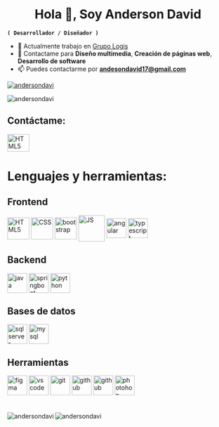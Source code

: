 <h1 align="center">Hola 👋, Soy Anderson David</h1>

**`( Desarrollador / Diseñador )`**
- 💼 Actualmente trabajo en  [Grupo Logis](https://www.linkedin.com/company/grupo-logis/mycompany/)
- 💭 Contactame para **Diseño multimedia**, **Creación de páginas web**, **Desarrollo de software**
- 📫 Puedes contactarme por **andesondavid17@gmail.com**

<p align="left"> <a href="https://github.com/ryo-ma/github-profile-trophy"><img src="https://github-profile-trophy.vercel.app/?username=andersondavi" alt="andersondavi" /></a> </p>
<p align="left"> <img src="https://komarev.com/ghpvc/?username=andersondavi&label=Profile%20views&color=0e75b6&style=flat" alt="andersondavi" /> </p>

<h2 align="left">Contáctame:</h2>
<p align="left">
<a href="https://www.linkedin.com/in/anderson-david-rueda-consuegra-16b32821b/"><img align="center" alt="HTML5" width="50px" height="40" src="https://upload.wikimedia.org/wikipedia/commons/thumb/8/81/LinkedIn_icon.svg/2048px-LinkedIn_icon.svg.png"/></a>
</p>

<h1 align="left">Lenguajes y herramientas:</h1>
<h2 align="left">Frontend</h2>
<p align="left">
<img align="center" alt="HTML5" width="50px" src="https://upload.wikimedia.org/wikipedia/commons/thumb/3/38/HTML5_Badge.svg/800px-HTML5_Badge.svg.png"/>
<img align="center" alt="CSS" width="50px" src="https://cdn.icon-icons.com/icons2/1826/PNG/512/4202020css3htmllogosocialsocialmedia-115668_115633.png"/>
<img align="center" alt="bootstrap" width="50px" src="https://upload.wikimedia.org/wikipedia/commons/6/6a/JavaScript-logo.png"/>
<img align="center" alt="JS" width="60px" src="https://upload.wikimedia.org/wikipedia/commons/thumb/b/b2/Bootstrap_logo.svg/800px-Bootstrap_logo.svg.png"/>
<img align="center" alt="angular" width="45px" src="https://houseofangular.io/wp-content/uploads/2023/11/AngularLogoGradient.png"/>
<img align="center" alt="typescript" width="45px" src="https://upload.wikimedia.org/wikipedia/commons/thumb/4/4c/Typescript_logo_2020.svg/2048px-Typescript_logo_2020.svg.png"/>
</p>

<h2 align="left">Backend</h2>
<p align="left">
<img align="center" alt="java" width="45px" src="https://cdn-icons-png.flaticon.com/512/226/226777.png"/>
<img align="center" alt="springboot" width="45px" src="https://static-00.iconduck.com/assets.00/spring-icon-256x256-2efvkvky.png"/>
<img align="center" alt="python" width="45px" src="https://upload.wikimedia.org/wikipedia/commons/thumb/c/c3/Python-logo-notext.svg/1869px-Python-logo-notext.svg.png"/>
</p>


<h2 align="left">Bases de datos</h2>
<p align="left">
<img align="center" alt="sql server" width="45px" src="https://tribes.agency/wp-content/uploads/2023/10/ext-550.png"/>
<img align="center" alt="mysql" width="45px" src="https://cdn-icons-png.flaticon.com/512/5968/5968313.png"/>
</p>

<h2 align="left">Herramientas</h2>
<p align="left">
<img align="center" alt="figma" width="45px" src="https://cdn.sanity.io/images/599r6htc/localized/46a76c802176eb17b04e12108de7e7e0f3736dc6-1024x1024.png?w=804&h=804&q=75&fit=max&auto=format"/>
<img align="center" alt="vs code" width="45px" src="https://uxwing.com/wp-content/themes/uxwing/download/brands-and-social-media/visual-studio-code-icon.png"/>
<img align="center" alt="git" width="45px" src="https://upload.wikimedia.org/wikipedia/commons/thumb/3/3f/Git_icon.svg/2048px-Git_icon.svg.png"/>
<img align="center" alt="github" width="45px" src="https://cdn.pixabay.com/photo/2022/01/30/13/33/github-6980894_1280.png"/>
<img align="center" alt="github" width="45px" src="https://blog.postman.com/wp-content/uploads/2018/04/logo-mark-300x300.png"/>
<img align="center" alt="photohop" width="45px" src="https://upload.wikimedia.org/wikipedia/commons/thumb/a/af/Adobe_Photoshop_CC_icon.svg/1051px-Adobe_Photoshop_CC_icon.svg.png"/>
</p>

#
<p><img align="left" src="https://github-readme-stats.vercel.app/api/top-langs?username=andersondavi&show_icons=true&locale=es&layout=compact" alt="andersondavi" /></p>
<p><img align="center" src="https://github-readme-streak-stats.herokuapp.com/?user=andersondavi&locale=es" alt="andersondavi" /></p>

